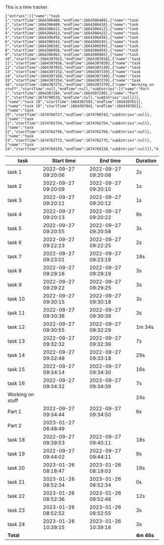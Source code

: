 This is a time tracker:

```time-tracker
{"entries":[{"name":"task 1","startTime":1664306406,"endTime":1664306408},{"name":"task 2","startTime":1664306409,"endTime":1664306410},{"name":"task 3","startTime":1664306411,"endTime":1664306412},{"name":"task 4","startTime":1664306413,"endTime":1664306422},{"name":"task 5","startTime":1664306455,"endTime":1664306458},{"name":"task 6","startTime":1664306543,"endTime":1664306545},{"name":"task 7","startTime":1664306581,"endTime":1664306599},{"name":"task 8","startTime":1664306956,"endTime":1664306959},{"name":"task 9","startTime":1664306962,"endTime":1664306965},{"name":"task 10","startTime":1664307015,"endTime":1664307018},{"name":"task 11","startTime":1664307036,"endTime":1664307039},{"name":"task 12","startTime":1664307055,"endTime":1664307149},{"name":"task 13","startTime":1664307152,"endTime":1664307159},{"name":"task 14","startTime":1664307169,"endTime":1664307198},{"name":"task 15","startTime":1664307254,"endTime":1664307270},{"name":"task 16","startTime":1664307272,"endTime":1664307279},{"name":"Working on stuff","startTime":null,"endTime":null,"subEntries":[{"name":"Part 1","startTime":1664307284,"endTime":1664307290},{"name":"Part 2","startTime":1674798529,"endTime":null,"subEntries":null}]},{"name":"task 18","startTime":1664307593,"endTime":1664307611},{"name":"task 19","startTime":1664307842,"endTime":1664307851},{"name":"task 20","startTime":1674760727,"endTime":1674760743,"subEntries":null},{"name":"task 21","startTime":1674762754,"endTime":1674762754,"subEntries":null},{"name":"task 22","startTime":1674762756,"endTime":1674762768,"subEntries":null},{"name":"task 23","startTime":1674762772,"endTime":1674762775,"subEntries":null},{"name":"task 24","startTime":1674769155,"endTime":1674769158,"subEntries":null}],"dispType":"default","currTask":"","project":"","client":""}
```


task             | Start time          | End time            | Duration  
---------------- | ------------------- | ------------------- | ----------
task 1           | 2022-09-27 09:20:06 | 2022-09-27 09:20:08 | 2s        
task 2           | 2022-09-27 09:20:09 | 2022-09-27 09:20:10 | 1s        
task 3           | 2022-09-27 09:20:11 | 2022-09-27 09:20:12 | 1s        
task 4           | 2022-09-27 09:20:13 | 2022-09-27 09:20:22 | 9s        
task 5           | 2022-09-27 09:20:55 | 2022-09-27 09:20:58 | 3s        
task 6           | 2022-09-27 09:22:23 | 2022-09-27 09:22:25 | 2s        
task 7           | 2022-09-27 09:23:01 | 2022-09-27 09:23:19 | 18s       
task 8           | 2022-09-27 09:29:16 | 2022-09-27 09:29:19 | 3s        
task 9           | 2022-09-27 09:29:22 | 2022-09-27 09:29:25 | 3s        
task 10          | 2022-09-27 09:30:15 | 2022-09-27 09:30:18 | 3s        
task 11          | 2022-09-27 09:30:36 | 2022-09-27 09:30:39 | 3s        
task 12          | 2022-09-27 09:30:55 | 2022-09-27 09:32:29 | 1m 34s    
task 13          | 2022-09-27 09:32:32 | 2022-09-27 09:32:39 | 7s        
task 14          | 2022-09-27 09:32:49 | 2022-09-27 09:33:18 | 29s       
task 15          | 2022-09-27 09:34:14 | 2022-09-27 09:34:30 | 16s       
task 16          | 2022-09-27 09:34:32 | 2022-09-27 09:34:39 | 7s        
Working on stuff |                     |                     | 24s       
Part 1           | 2022-09-27 09:34:44 | 2022-09-27 09:34:50 | 6s        
Part 2           | 2023-01-27 06:48:49 |                     |           
task 18          | 2022-09-27 09:39:53 | 2022-09-27 09:40:11 | 18s       
task 19          | 2022-09-27 09:44:02 | 2022-09-27 09:44:11 | 9s        
task 20          | 2023-01-26 08:18:47 | 2023-01-26 08:19:03 | 16s       
task 21          | 2023-01-26 08:52:34 | 2023-01-26 08:52:34 | 0s        
task 22          | 2023-01-26 08:52:36 | 2023-01-26 08:52:48 | 12s       
task 23          | 2023-01-26 08:52:52 | 2023-01-26 08:52:55 | 3s        
task 24          | 2023-01-26 10:39:15 | 2023-01-26 10:39:18 | 3s        
**Total**        |                     |                     | **4m 46s**
